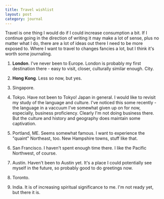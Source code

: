 ```yaml
---
title: Travel wishlist
layout: post
category: journal
---
```


Travel is one thing I would do if I could increase consumption a bit. If I continue going in the direction of writing it may make a lot of sense, plus no matter what I do, there are a lot of ideas out there I need to be more exposed to. Where I want to travel to changes fancies a lot, but I think it's worth some journaling.

1. **London**.  I've never been to Europe. London is probably my first destination there - easy to visit, closer, culturally similar enough. City.

2. **Hong Kong**. Less so now, but yes.

3.  Singapore.

4.  Tokyo.  Have not been to Tokyo!  Japan in general. I would like to revisit my study of the language and culture. I've noticed this some recently - the language in a vaccuum I've somewhat given up on for now, especially, business proficiency. Clearly I'm not doing business there. But the culture and history and geography does maintain some captivation.

5.  Portland, ME.  Seems somewhat famous. I want to experience the "quaint" Northeast, too. New Hampshire towns, stuff like that.

6.  San Francisco. I haven't spent enough time there.  I like the Pacific Northwest, of course.

7.  Austin.  Haven't been to Austin yet.  It's a place I could potentially see myself in the future, so probably good to do greetings now.

8.  Toronto.

9.  India.  It is of increasing spiritual significance to me.  I'm not ready yet, but there it is.